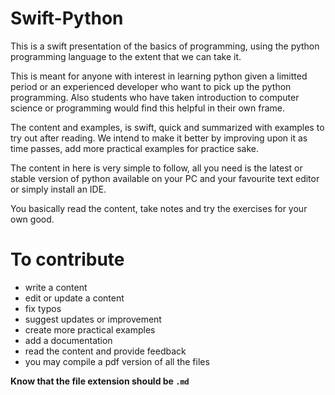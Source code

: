 # Swift-Python
This is a swift presentation of the basics of programming, using the python programming language to the extent that we can take it.

This is meant for anyone with interest in learning python given a limitted period or an experienced developer who want to pick up the python programming. Also students who have taken introduction to computer science or programming would find this helpful in their own frame.

The content and examples, is swift, quick and summarized with examples to try out after reading. We intend to make it better by improving upon it as time passes, add more practical examples for practice sake.

The content in here is very simple to follow, all you need is the latest or stable version of python available on your PC and your favourite text editor or simply install an IDE.


You basically read the content, take notes and try the exercises for your own good. 

# To contribute
* write a content
* edit or update a content
* fix typos
* suggest updates or improvement
* create more practical examples
* add a documentation
* read the content and provide feedback
* you may compile a pdf version of all the files

__Know that the file extension should be `.md`__
